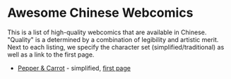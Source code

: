 # Awesome Chinese Webcomics

This is a list of high-quality webcomics that are available in Chinese. "Quality" is a determined by a combination of legibility and artistic merit. Next to each listing, we specify the character set (simplified/traditional) as well as a link to the first page.

- [Pepper & Carrot](https://www.peppercarrot.com/cn/static3/webcomics) - simplified, [first page](https://www.peppercarrot.com/cn/article234/potion-of-flight)

